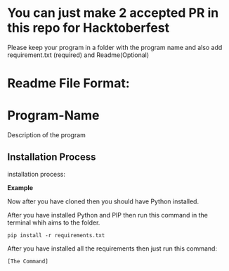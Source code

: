 # You can just make 2 accepted PR in this repo for Hacktoberfest

Please keep your program in a folder with the program name and also add requirement.txt (required) and Readme(Optional)

# Readme File Format:

# Program-Name

Description of the program

## Installation Process

installation process:

**Example**

Now after you have cloned then you should have Python installed.

After you have installed Python and PIP then run this command in the terminal whih aims to the folder.

```
pip install -r requirements.txt
```

After you have installed all the requirements then just run this command:

```
[The Command]
```
